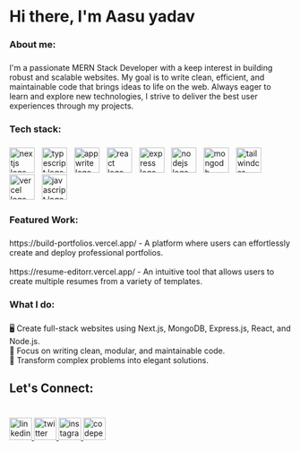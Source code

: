 <h1 align="left">Hi there, I'm Aasu yadav</h1>

###

<h3 align="left">About me:</h3>

###

<p align="left">I'm a passionate MERN Stack Developer with a keep interest in building robust and scalable websites. My goal is to write clean, efficient, and maintainable code that brings ideas to life on the web. Always eager to learn and explore new technologies, I strive to deliver the best user experiences through my projects.</p>

###

<h3 align="left">Tech stack:</h3>

###

<div align="left">
  <img src="https://skillicons.dev/icons?i=nextjs" height="45" alt="nextjs logo"  />
  <img width="5" />
  <img src="https://skillicons.dev/icons?i=ts" height="45" alt="typescript logo"  />
  <img width="5" />
  <img src="https://skillicons.dev/icons?i=appwrite" height="45" alt="appwrite logo"  />
  <img width="5" />
  <img src="https://skillicons.dev/icons?i=react" height="45" alt="react logo"  />
  <img width="5" />
  <img src="https://skillicons.dev/icons?i=express" height="45" alt="express logo"  />
  <img width="5" />
  <img src="https://skillicons.dev/icons?i=nodejs" height="45" alt="nodejs logo"  />
  <img width="5" />
  <img src="https://skillicons.dev/icons?i=mongodb" height="45" alt="mongodb logo"  />
  <img width="5" />
  <img src="https://skillicons.dev/icons?i=tailwind" height="45" alt="tailwindcss logo"  />
  <img width="5" />
  <img src="https://skillicons.dev/icons?i=vercel" height="45" alt="vercel logo"  />
  <img width="5" />
  <img src="https://skillicons.dev/icons?i=js" height="45" alt="javascript logo"  />
</div>

###

<h3 align="left">Featured Work:</h3>

###

<p align="left"> https://build-portfolios.vercel.app/ - A platform where users can effortlessly create and deploy professional portfolios.<br><br>https://resume-editorr.vercel.app/ - An intuitive tool that allows users to create multiple resumes from a variety of templates.</p>

###

<h3 align="left">What I do:</h3>

###

<p align="left">🖥️ Create full-stack websites using Next.js, MongoDB, Express.js, React, and Node.js.<br>🧹 Focus on writing clean, modular, and maintainable code.<br>🚀 Transform complex problems into elegant solutions.</p>

###

<h2 align="left">Let's Connect:</h2>

###

<br clear="both">

<div align="left">
  <a href="https://www.linkedin.com/in/aasu-yadavv/" target="_blank">
    <img src="https://img.shields.io/static/v1?message=LinkedIn&logo=linkedin&label=&color=0077B5&logoColor=white&labelColor=&style=for-the-badge" height="40" alt="linkedin logo"  />
  </a>
  <a href="https://x.com/Aasuyadavv" target="_blank">
    <img src="https://img.shields.io/static/v1?message=Twitter&logo=twitter&label=&color=1DA1F2&logoColor=white&labelColor=&style=for-the-badge" height="40" alt="twitter logo"  />
  </a>
  <a href="https://www.instagram.com/aasu_yadav_59/" target="_blank">
    <img src="https://img.shields.io/static/v1?message=Instagram&logo=instagram&label=&color=E4405F&logoColor=white&labelColor=&style=for-the-badge" height="40" alt="instagram logo"  />
  </a>
  <a href="https://codepen.io/Aasu-Yadav" target="_blank">
    <img src="https://img.shields.io/static/v1?message=Codepen&logo=codepen&label=&color=000000&logoColor=white&labelColor=&style=for-the-badge" height="40" alt="codepen logo"  />
  </a>
</div>

###
